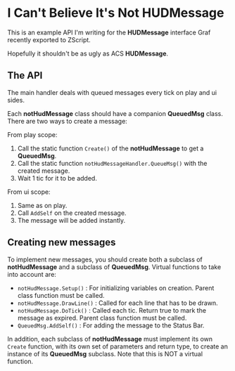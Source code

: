 # I Can't Believe It's Not HUDMessage

This is an example API I'm writing for the **HUDMessage** interface Graf
recently exported to ZScript.

Hopefully it shouldn't be as ugly as ACS **HUDMessage**.

## The API

The main handler deals with queued messages every tick on play and ui sides.

Each **notHudMessage** class should have a companion **QueuedMsg** class. There
are two ways to create a message:

From play scope:
1. Call the static function `Create()` of the **notHudMessage** to get a
   **QueuedMsg**.
2. Call the static function `notHudMessageHandler.QueueMsg()` with the created
   message.
3. Wait 1 tic for it to be added.

From ui scope:
1. Same as on play.
2. Call `AddSelf` on the created message.
3. The message will be added instantly.

## Creating new messages

To implement new messages, you should create both a subclass of
**notHudMessage** and a subclass of **QueuedMsg**. Virtual functions to take
into account are:

* `notHudMessage.Setup()` : For initializing variables on creation. Parent
  class function must be called.
* `notHudMessage.DrawLine()` : Called for each line that has to be drawn.
* `notHudMessage.DoTick()` : Called each tic. Return true to mark the message
  as expired. Parent class function must be called.
* `QueuedMsg.AddSelf()` : For adding the message to the Status Bar.

In addition, each subclass of **notHudMessage** must implement its own `Create`
function, with its own set of parameters and return type, to create an
instance of its **QueuedMsg** subclass. Note that this is NOT a virtual
function.